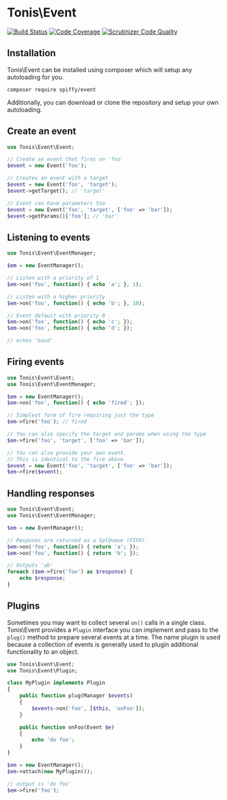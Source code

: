# Tonis\Event

[![Build Status](https://travis-ci.org/tonis-io/event.svg)](https://travis-ci.org/tonis-io/event)
[![Code Coverage](https://scrutinizer-ci.com/g/tonis-io/event/badges/coverage.png?s=271d4c5ee861f409fc110379e9bee04f333cadea)](https://scrutinizer-ci.com/g/tonis-io/event/)
[![Scrutinizer Code Quality](https://scrutinizer-ci.com/g/tonis-io/event/badges/quality-score.png?s=279062fbeb70ce48056990eb05d886db49d13c3d)](https://scrutinizer-ci.com/g/tonis-io/event/)

## Installation
Tonis\Event can be installed using composer which will setup any autoloading for you.

`composer require spiffy/event`

Additionally, you can download or clone the repository and setup your own autoloading.

## Create an event

```php
use Tonis\Event\Event;

// Create an event that fires on 'foo'
$event = new Event('foo');

// Creates an event with a target
$event = new Event('foo', 'target');
$event->getTarget(); // 'target'

// Event can have parameters too
$event = new Event('foo', 'target', ['foo' => 'bar']);
$event->getParams()['foo']; // 'bar'
```

## Listening to events

```php
use Tonis\Event\EventManager;

$em = new EventManager();

// Listen with a priority of 1
$em->on('foo', function() { echo 'a'; }, 1);

// Listen with a higher priority
$em->on('foo', function() { echo 'b'; }, 10);

// Event default with priority 0
$em->on('foo', function() { echo 'c'; });
$em->on('foo', function() { echo 'd'; });

// echos 'bacd'
```

## Firing events

```php
use Tonis\Event\Event;
use Tonis\Event\EventManager;

$em = new EventManager();
$em->on('foo', function() { echo 'fired'; });

// Simplest form of fire requiring just the type
$em->fire('foo'); // fired

// You can also specify the target and params when using the type
$em->fire('foo', 'target', ['foo' => 'bar']);

// You can also provide your own event.
// This is identical to the fire above.
$event = new Event('foo', 'target', ['foo' => 'bar']);
$em->fire($event);
```

## Handling responses

```php
use Tonis\Event\Event;
use Tonis\Event\EventManager;

$em = new EventManager();

// Respones are returned as a SplQueue (FIFO).
$em->on('foo', function() { return 'a'; });
$em->on('foo', function() { return 'b'; });

// Outputs 'ab'
foreach ($em->fire('foo') as $response) {
    echo $response;
}
```

## Plugins

Sometimes you may want to collect several `on()` calls in a single class. Tonis\Event provides a `Plugin` interface
you can implement and pass to the `plug()` method to prepare several events at a time. The name plugin is used because
a collection of events is generally used to plugin additional functionality to an object.

```php
use Tonis\Event\Event;
use Tonis\Event\Plugin;

class MyPlugin implements Plugin
{
    public function plug(Manager $events)
    {
        $events->on('foo', [$this, 'onFoo']);
    }

    public function onFoo(Event $e)
    {
        echo 'do foo';
    }
}

$em = new EventManager();
$em->attach(new MyPlugin());

// output is 'do foo'
$em->fire('foo');
```
